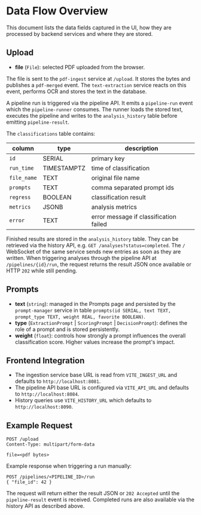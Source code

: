 # Data Flow Overview

This document lists the data fields captured in the UI, how they are
processed by backend services and where they are stored.

## Upload
- **file** (`File`): selected PDF uploaded from the browser.

The file is sent to the `pdf-ingest` service at `/upload`. It stores the bytes
and publishes a `pdf-merged` event. The `text-extraction` service reacts on this
event, performs OCR and stores the text in the database.

A pipeline run is triggered via the pipeline API. It emits a `pipeline-run`
event which the `pipeline-runner` consumes. The runner loads the stored text,
executes the pipeline and writes to the `analysis_history` table before
emitting `pipeline-result`.

The `classifications` table contains:

| column       | type      | description                     |
|--------------|-----------|---------------------------------|
| `id`         | SERIAL    | primary key                     |
| `run_time`   | TIMESTAMPTZ | time of classification        |
| `file_name`  | TEXT      | original file name              |
| `prompts`    | TEXT      | comma separated prompt ids      |
| `regress`    | BOOLEAN   | classification result           |
| `metrics`    | JSONB     | analysis metrics                |
| `error`      | TEXT      | error message if classification failed |

Finished results are stored in the `analysis_history` table. They can be
retrieved via the history API, e.g.
`GET /analyses?status=completed`. The `/` WebSocket of the same service sends
new entries as soon as they are written. When triggering analyses through the
pipeline API at `/pipelines/{id}/run`, the request returns the result JSON once
available or HTTP `202` while still pending.

## Prompts
- **text** (`string`): managed in the Prompts page and persisted by the
  `prompt-manager` service in table `prompts(id SERIAL, text TEXT,
  prompt_type TEXT, weight REAL, favorite BOOLEAN)`.
- **type** (`ExtractionPrompt` | `ScoringPrompt` | `DecisionPrompt`): defines the
  role of a prompt and is stored persistently.
- **weight** (`float`): controls how strongly a prompt influences the overall
  classification score. Higher values increase the prompt's impact.

## Frontend Integration
- The ingestion service base URL is read from `VITE_INGEST_URL` and defaults to
  `http://localhost:8081`.
- The pipeline API base URL is configured via `VITE_API_URL` and
  defaults to `http://localhost:8084`.
- History queries use `VITE_HISTORY_URL` which defaults to
  `http://localhost:8090`.

## Example Request
```
POST /upload
Content-Type: multipart/form-data

file=<pdf bytes>
```

Example response when triggering a run manually:
```
POST /pipelines/<PIPELINE_ID>/run
{ "file_id": 42 }
```
The request will return either the result JSON or `202 Accepted` until the
`pipeline-result` event is received. Completed runs are also available via the
history API as described above.
